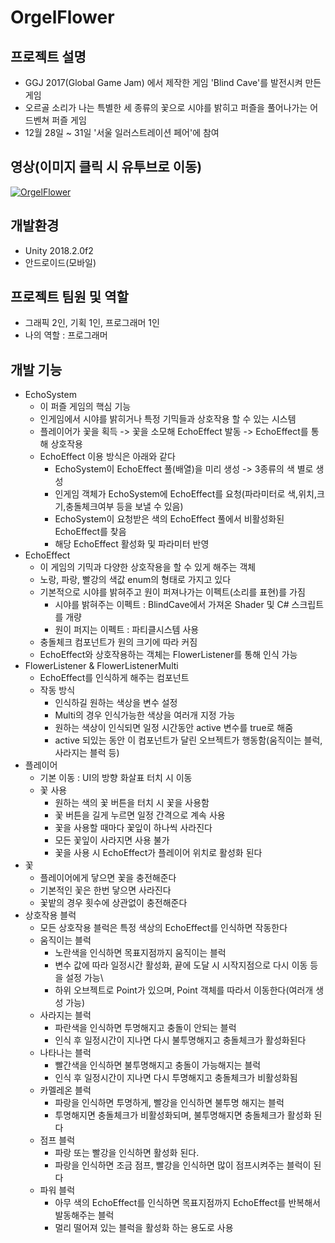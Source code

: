 # OrgelFlower

## 프로젝트 설명
* GGJ 2017(Global Game Jam) 에서 제작한 게임 'Blind Cave'를 발전시켜 만든 게임
* 오르골 소리가 나는 특별한 세 종류의 꽃으로 시야를 밝히고 퍼즐을 풀어나가는 어드벤쳐 퍼즐 게임
* 12월 28일 ~ 31일 '서울 일러스트레이션 페어'에 참여

## 영상(이미지 클릭 시 유투브로 이동)
[![OrgelFlower](https://img.youtube.com/vi/k5UtABq5zgo/0.jpg)](https://youtu.be/k5UtABq5zgo "OrgelFlower")

## 개발환경
* Unity 2018.2.0f2
* 안드로이드(모바일)

## 프로젝트 팀원 및 역할
* 그래픽 2인, 기획 1인, 프로그래머 1인
* 나의 역할 : 프로그래머

## 개발 기능
* EchoSystem
	* 이 퍼즐 게임의 핵심 기능
	* 인게임에서 시야를 밝히거나 특정 기믹들과 상호작용 할 수 있는 시스템
	* 플레이어가 꽃을 획득 -> 꽃을 소모해 EchoEffect 발동 -> EchoEffect를 통해 상호작용
	* EchoEffect 이용 방식은 아래와 같다
		* EchoSystem이 EchoEffect 풀(배열)을 미리 생성 -> 3종류의 색 별로 생성
		* 인게임 객체가 EchoSystem에 EchoEffect를 요청(파라미터로 색,위치,크기,충돌체크여부 등을 보낼 수 있음)
		* EchoSystem이 요청받은 색의 EchoEffect 풀에서 비활성화된 EchoEffect를 찾음
		* 해당 EchoEffect 활성화 및 파라미터 반영
* EchoEffect
	* 이 게임의 기믹과 다양한 상호작용을 할 수 있게 해주는 객체
	* 노랑, 파랑, 빨강의 색값 enum의 형태로 가지고 있다
	* 기본적으로 시야를 밝혀주고 원이 퍼져나가는 이펙트(소리를 표현)를 가짐
		* 시야를 밝혀주는 이펙트 : BlindCave에서 가져온 Shader 및 C# 스크립트를 개량
		* 원이 퍼지는 이펙트 : 파티클시스템 사용
	* 충돌체크 컴포넌트가 원의 크기에 따라 커짐
	* EchoEffect와 상호작용하는 객체는 FlowerListener를 통해 인식 가능
* FlowerListener & FlowerListenerMulti
	* EchoEffect를 인식하게 해주는 컴포넌트
	* 작동 방식
		* 인식하길 원하는 색상을 변수 설정
		* Multi의 경우 인식가능한 색상을 여러개 지정 가능
		* 원하는 색상이 인식되면 일정 시간동안 active 변수를 true로 해줌
		* active 되있는 동안 이 컴포넌트가 달린 오브젝트가 행동함(움직이는 블럭, 사라지는 블럭 등)
* 플레이어
	* 기본 이동 : UI의 방향 화살표 터치 시 이동
	* 꽃 사용
		* 원하는 색의 꽃 버튼을 터치 시 꽃을 사용함
		* 꽃 버튼을 길게 누르면 일정 간격으로 계속 사용
		* 꽃을 사용할 때마다 꽃잎이 하나씩 사라진다
		* 모든 꽃잎이 사라지면 사용 불가
		* 꽃을 사용 시 EchoEffect가 플레이어 위치로 활성화 된다
* 꽃
	* 플레이어에게 닿으면 꽃을 충전해준다
	* 기본적인 꽃은 한번 닿으면 사라진다
	* 꽃밭의 경우 횟수에 상관없이 충전해준다
* 상호작용 블럭
	* 모든 상호작용 블럭은 특정 색상의 EchoEffect를 인식하면 작동한다
	* 움직이는 블럭
		* 노란색을 인식하면 목표지점까지 움직이는 블럭
		* 변수 값에 따라 일정시간 활성화, 끝에 도달 시 시작지점으로 다시 이동 등을 설정 가능\
		* 하위 오브젝트로 Point가 있으며, Point 객체를 따라서 이동한다(여러개 생성 가능)
	* 사라지는 블럭
		* 파란색을 인식하면 투명해지고 충돌이 안되는 블럭
		* 인식 후 일정시간이 지나면 다시 불투명해지고 충돌체크가 활성화된다
	* 나타나는 블럭
		* 빨간색을 인식하면 불투명해지고 충돌이 가능해지는 블럭
		* 인식 후 일정시간이 지나면 다시 투명해지고 충돌체크가 비활성화됨
	* 카멜레온 블럭
		* 파랑을 인식하면 투명하게, 빨강을 인식하면 불투명 해지는 블럭
		* 투명해지면 충돌체크가 비활성화되며, 불투명해지면 충돌체크가 활성화 된다
	* 점프 블럭
		* 파랑 또는 빨강을 인식하면 활성화 된다.
		* 파랑을 인식하면 조금 점프, 빨강을 인식하면 많이 점프시켜주는 블럭이 된다
	* 파워 블럭
		* 아무 색의 EchoEffect를 인식하면 목표지점까지 EchoEffect를 반복해서 발동해주는 블럭
		* 멀리 떨어져 있는 블럭을 활성화 하는 용도로 사용